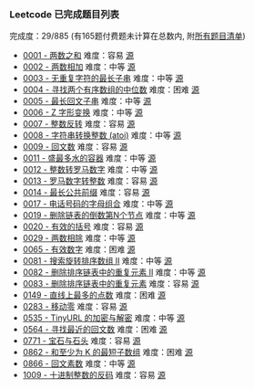 ### Leetcode 已完成题目列表
完成度：29/885 (有165题付费题未计算在总数内, 附[所有题目清单](list.md))
- [0001 - 两数之和](done/0001-0100/0001.two-sum.js) 难度：容易 [源](https://leetcode-cn.com/problems/two-sum/)
- [0002 - 两数相加](done/0001-0100/0002.add-two-numbers.js) 难度：中等 [源](https://leetcode-cn.com/problems/add-two-numbers/)
- [0003 - 无重复字符的最长子串](done/0001-0100/0003.longest-substring-without-repeating-characters.js) 难度：中等 [源](https://leetcode-cn.com/problems/longest-substring-without-repeating-characters/)
- [0004 - 寻找两个有序数组的中位数](done/0001-0100/0004.median-of-two-sorted-arrays.js) 难度：困难 [源](https://leetcode-cn.com/problems/median-of-two-sorted-arrays/)
- [0005 - 最长回文子串](done/0001-0100/0005.longest-palindromic-substring.js) 难度：中等 [源](https://leetcode-cn.com/problems/longest-palindromic-substring/)
- [0006 - Z 字形变换](done/0001-0100/0006.zigzag-conversion.js) 难度：中等 [源](https://leetcode-cn.com/problems/zigzag-conversion/)
- [0007 - 整数反转](done/0001-0100/0007.reverse-integer.js) 难度：容易 [源](https://leetcode-cn.com/problems/reverse-integer/)
- [0008 - 字符串转换整数 (atoi)](done/0001-0100/0008.string-to-integer-atoi.js) 难度：中等 [源](https://leetcode-cn.com/problems/string-to-integer-atoi/)
- [0009 - 回文数](done/0001-0100/0009.palindrome-number.js) 难度：容易 [源](https://leetcode-cn.com/problems/palindrome-number/)
- [0011 - 盛最多水的容器](done/0001-0100/0011.container-with-most-water.js) 难度：中等 [源](https://leetcode-cn.com/problems/container-with-most-water/)
- [0012 - 整数转罗马数字](done/0001-0100/0012.integer-to-roman.js) 难度：中等 [源](https://leetcode-cn.com/problems/integer-to-roman/)
- [0013 - 罗马数字转整数](done/0001-0100/0013.roman-to-integer.js) 难度：容易 [源](https://leetcode-cn.com/problems/roman-to-integer/)
- [0014 - 最长公共前缀](done/0001-0100/0014.longest-common-prefix.js) 难度：容易 [源](https://leetcode-cn.com/problems/longest-common-prefix/)
- [0017 - 电话号码的字母组合](done/0001-0100/0017.letter-combinations-of-a-phone-number.js) 难度：中等 [源](https://leetcode-cn.com/problems/letter-combinations-of-a-phone-number/)
- [0019 - 删除链表的倒数第N个节点](done/0001-0100/0019.remove-nth-node-from-end-of-list.js) 难度：中等 [源](https://leetcode-cn.com/problems/remove-nth-node-from-end-of-list/)
- [0020 - 有效的括号](done/0001-0100/0020.valid-parentheses.js) 难度：容易 [源](https://leetcode-cn.com/problems/valid-parentheses/)
- [0029 - 两数相除](done/0001-0100/0029.divide-two-integers.js) 难度：中等 [源](https://leetcode-cn.com/problems/divide-two-integers/)
- [0065 - 有效数字](done/0001-0100/0065.valid-number.js) 难度：困难 [源](https://leetcode-cn.com/problems/valid-number/)
- [0081 - 搜索旋转排序数组 II](done/0001-0100/0081.search-in-rotated-sorted-array-ii.js) 难度：中等 [源](https://leetcode-cn.com/problems/search-in-rotated-sorted-array-ii/)
- [0082 - 删除排序链表中的重复元素 II](done/0001-0100/0082.remove-duplicates-from-sorted-list-ii.js) 难度：中等 [源](https://leetcode-cn.com/problems/remove-duplicates-from-sorted-list-ii/)
- [0083 - 删除排序链表中的重复元素](done/0001-0100/0083.remove-duplicates-from-sorted-list.js) 难度：容易 [源](https://leetcode-cn.com/problems/remove-duplicates-from-sorted-list/)
- [0149 - 直线上最多的点数](done/0101-0200/0149.max-points-on-a-line.js) 难度：困难 [源](https://leetcode-cn.com/problems/max-points-on-a-line/)
- [0283 - 移动零](done/0201-0300/0283.move-zeroes.js) 难度：容易 [源](https://leetcode-cn.com/problems/move-zeroes/)
- [0535 - TinyURL 的加密与解密](done/0501-0600/0535.encode-and-decode-tinyurl.js) 难度：中等 [源](https://leetcode-cn.com/problems/encode-and-decode-tinyurl/)
- [0564 - 寻找最近的回文数](done/0501-0600/0564.find-the-closest-palindrome.js) 难度：困难 [源](https://leetcode-cn.com/problems/find-the-closest-palindrome/)
- [0771 - 宝石与石头](done/0701-0800/0771.jewels-and-stones.js) 难度：容易 [源](https://leetcode-cn.com/problems/jewels-and-stones/)
- [0862 - 和至少为 K 的最短子数组](done/0801-0900/0862.shortest-subarray-with-sum-at-least-k.js) 难度：困难 [源](https://leetcode-cn.com/problems/shortest-subarray-with-sum-at-least-k/)
- [0866 - 回文素数](done/0801-0900/0866.prime-palindrome.js) 难度：中等 [源](https://leetcode-cn.com/problems/prime-palindrome/)
- [1009 - 十进制整数的反码](done/1001-1100/1009.complement-of-base-10-integer.js) 难度：容易 [源](https://leetcode-cn.com/problems/complement-of-base-10-integer/)